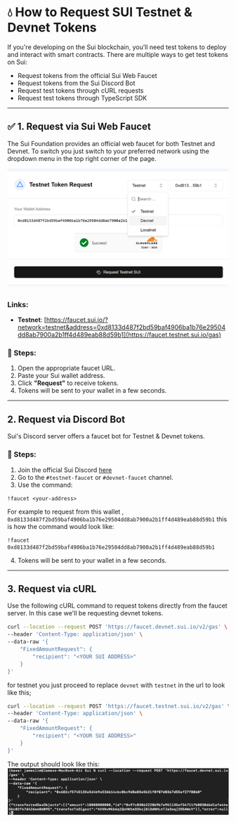 # 💧 How to Request SUI Testnet & Devnet Tokens

If you're developing on the Sui blockchain, you’ll need test tokens to deploy and interact with smart contracts. There are multiple ways to get test tokens on Sui:
- Request tokens from the official Sui Web Faucet
- Request tokens from the Sui Discord Bot
- Request test tokens through cURL requests
- Request test tokens through TypeScript SDK

---

## ✅ 1. Request via Sui Web Faucet

The Sui Foundation provides an official web faucet for both Testnet and Devnet. To switch you just switch to your preferred network using the dropdown menu in the top right corner of the page.

![sui-faucet-toggle](/sui-move-bootcamp/assets/screenshots/sui-faucet-network-toggle.png)

### Links:
- **Testnet**: [https://faucet.sui.io/?network=testnet&address=0xd8133d487f2bd59baf4906ba1b76e29504dd8ab7900a2b1ff4d489eab88d59b1](https://faucet.testnet.sui.io/gas)

### 📝 Steps:
1. Open the appropriate faucet URL.
2. Paste your Sui wallet address.
3. Click **"Request"** to receive tokens.
4. Tokens will be sent to your wallet in a few seconds.

---

## 2. Request via Discord Bot

Sui's Discord server offers a faucet bot for Testnet & Devnet tokens.

### 📝 Steps:
1. Join the official Sui Discord [here](https://discord.com/invite/sui)
2. Go to the `#testnet-faucet` or `#devnet-faucet` channel.
3. Use the command:

```
!faucet <your-address>
```
For example to request from this wallet , `0xd8133d487f2bd59baf4906ba1b76e29504dd8ab7900a2b1ff4d489eab88d59b1` this is how the command would look like:
```
!faucet 0xd8133d487f2bd59baf4906ba1b76e29504dd8ab7900a2b1ff4d489eab88d59b1
```
4. Tokens will be sent to your wallet in a few seconds.

---
## 3. Request via cURL
Use the following cURL command to request tokens directly from the faucet server.
In this case we'll be requesting devnet tokens.

```bash
curl --location --request POST 'https://faucet.devnet.sui.io/v2/gas' \
--header 'Content-Type: application/json' \
--data-raw '{
    "FixedAmountRequest": {
        "recipient": "<YOUR SUI ADDRESS>"
    }
}'
```
for testnet you just proceed to replace `devnet` with `testnet` in the url to look like this;

```bash
curl --location --request POST 'https://faucet.testnet.sui.io/v2/gas' \
--header 'Content-Type: application/json' \
--data-raw '{
    "FixedAmountRequest": {
        "recipient": "<YOUR SUI ADDRESS>"
    }
}'
```

The output should look like this:
![Expected Output](/sui-move-bootcamp/assets/screenshots/curl-tokens-output.png)

